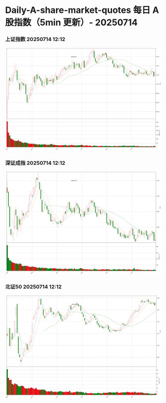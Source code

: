 
# Daily-A-share-market-quotes 每日 A 股指数（5min 更新）- 20250714

### 上证指数 20250714 12:12
![](./fig/2025/7/20250714-sh000001.png)

### 深证成指 20250714 12:12
![](./fig/2025/7/20250714-sz399001.png)

### 北证50 20250714 12:12
![](./fig/2025/7/20250714-bj899050.png)
